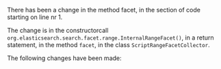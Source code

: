 There has been a change in the method facet, in the section of code starting on line nr 1.
  
The change is in the constructorcall ```org.elasticsearch.search.facet.range.InternalRangeFacet()```, in a return statement, in the method ```facet```, in the class ```ScriptRangeFacetCollector```.
  
The following changes have been made:  
